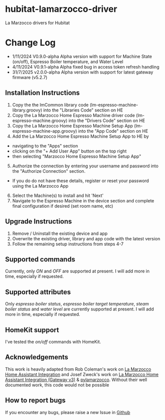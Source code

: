 # hubitat-lamarzocco-driver
La Marzocco drivers for Hubitat

# Change Log
 *  1/11/2024 V0.9.0-alpha Alpha version with support for Machine State (on/off), Espresso Boiler temperature, and Water Level
 *  4/11/2024 V0.9.1-alpha Alpha fixed bug in access token refresh handling
 *  31/7/2025 v2.0.0-alpha Alpha version with support for latest gateway firmware (v5.2.7)

## Installation Instructions
1. Copy the the lmCommon library code (lm-espresso-machine-library.groovy) into the "Libraries Code" section on HE
2. Copy the La Marzocco Home Espresso Machine driver code (lm-espresso-machine.groovy) into the "Drivers Code" section on HE
3. Copy the La Marzocco Home Espresso Machine Setup App (lm-espresso-machine-app.groovy) into the "App Code" section on HE
4. Add the La Marzocco Home Espresso Machine Setup App to HE by
- navigating to the "Apps" section
- clicking on the "+ Add User App" button on the top right
- then selecting "Marzocco Home Espresso Machine Setup App"
5. Authorize the connection by entering your username and password into the "Authorize Connection" section. 
- If you do do not have these details, register or reset your password using the La Marzocco App
6. Select the Machine(s) to install and hit 'Next'
7. Navigate to the Espresso Machine in the device section and complete final configuration if desired (set room name, etc)

## Upgrade Instructions
1. Remove / Uninstall the existing device and app
2. Overwrite the existing driver, library and app code with the latest version
3. Follow the remaining setup instructions from steps 4-7

## Supported commands
Currently, only *ON* and *OFF* are supported at present. I will add more in time, especially if requested.

## Supported attributes
Only *espresso boiler status*, *espresso boiler target temperature*, *steam boiler status* and *water level* are currently supported at present. I will add more in time, especially if requested.

## HomeKit support
I've tested the *on/off* commands with HomeKit.

## Acknowledgements
This work is heavily adapted from Rob Coleman's work on [La Marzocco Home Assistant Integration](https://github.com/rccoleman/lamarzocco) and Josef Zweck's work on [La Marzocco Home Assistant Integration (Gateway v3)](https://github.com/zweckj/lamarzocco) & [pylamarzocco](https://github.com/zweckj/pylamarzocco).  Without their well documented work, this code would not be possible

## How to report bugs
If you encounter any bugs, please raise a new Issue in [Github](https://github.com/derekchoate/hubitat-lamarzocco-driver/issues)
